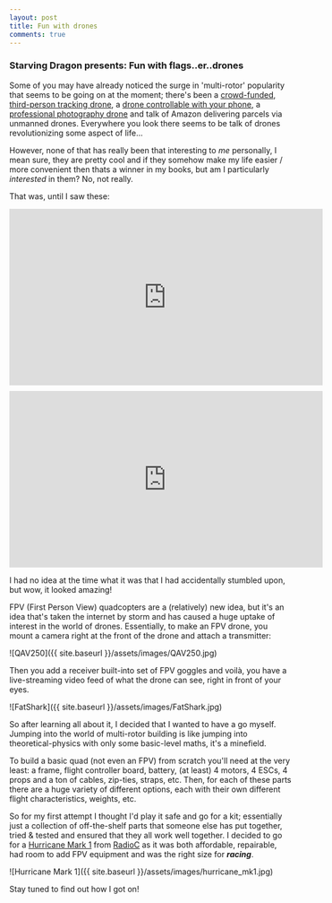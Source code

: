 ```yaml
---
layout: post
title: Fun with drones
comments: true
---
```


### Starving Dragon presents: Fun with flags..er..drones

Some of you may have already noticed the surge in 'multi-rotor' popularity that seems to be going on at the moment; there's been a [crowd-funded, third-person tracking drone](https://www.lily.camera/), a [drone controllable with your phone](http://ardrone2.parrot.com/), a [professional photography drone](http://www.dji.com/product/phantom-2-vision) and talk of Amazon delivering parcels via unmanned drones. Everywhere you look there seems to be talk of drones revolutionizing some aspect of life...

However, none of that has really been that interesting to *me* personally, I mean sure, they are pretty cool and if they somehow make my life easier / more convenient then thats a winner in my books, but am I particularly *interested* in them? No, not really.

That was, until I saw these:

<div class="videoWrapper" style="margin-bottom: 10px;">
  <iframe width="560" height="315" src="https://www.youtube.com/embed/lalBqScVqYI" frameborder="0" allowfullscreen></iframe>
</div>

<div class="videoWrapper" style="margin-bottom: 10px;">
  <iframe width="560" height="315" src="https://www.youtube.com/embed/NsxyV-kgfio" frameborder="0" allowfullscreen></iframe>
</div>

I had no idea at the time what it was that I had accidentally stumbled upon, but wow, it looked amazing!

FPV (First Person View) quadcopters are a (relatively) new idea, but it's an idea that's taken the internet by storm and has caused a huge uptake of interest in the world of drones. Essentially, to make an FPV drone, you mount a camera right at the front of the drone and attach a transmitter:

![QAV250]({{ site.baseurl }}/assets/images/QAV250.jpg)

Then you add a receiver built-into set of FPV goggles and voilà, you have a live-streaming video feed of what the drone can see, right in front of your eyes.

![FatShark]({{ site.baseurl }}/assets/images/FatShark.jpg)

So after learning all about it, I decided that I wanted to have a go myself. Jumping into the world of multi-rotor building is like jumping into theoretical-physics with only some basic-level maths, it's a minefield.

To build a basic quad (not even an FPV) from scratch you'll need at the very least: a frame, flight controller board, battery, (at least) 4 motors, 4 ESCs, 4 props and a ton of cables, zip-ties, straps, etc. Then, for each of these parts there are a huge variety of different options, each with their own different flight characteristics, weights, etc.

So for my first attempt I thought I'd play it safe and go for a kit; essentially just a collection of off-the-shelf parts that someone else has put together, tried & tested and ensured that they all work well together. I decided to go for a [Hurricane Mark 1](http://www.radioc.co.uk/hurricane-racing-drone-kit-uk-p/5552.htm) from [RadioC](http://www.radioc.co.uk/) as it was both affordable, repairable, had room to add FPV equipment and was the right size for ***racing***.

![Hurricane Mark 1]({{ site.baseurl }}/assets/images/hurricane_mk1.jpg)

Stay tuned to find out how I got on!
